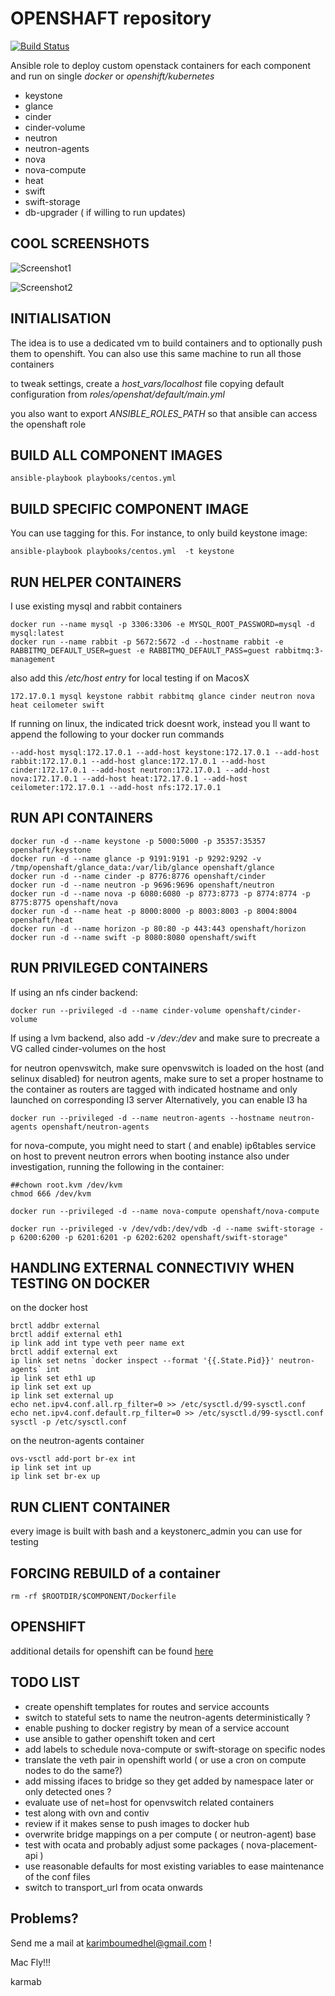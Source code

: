 # OPENSHAFT repository

[![Build Status](https://travis-ci.org/karmab/openshaft.svg?branch=master)](https://travis-ci.org/karmab/openshaft)

Ansible role to deploy custom openstack containers for each component and run on single *docker* or  *openshift/kubernetes*

- keystone
- glance
- cinder
- cinder-volume
- neutron
- neutron-agents
- nova
- nova-compute
- heat
- swift
- swift-storage
- db-upgrader ( if willing to run updates)

## COOL SCREENSHOTS

![Screenshot1](screen1.png)

![Screenshot2](screen2.png)

## INITIALISATION

The idea is to use a dedicated vm to build containers and to optionally push them to openshift.
You can also use this same machine to run all those containers


to tweak settings, create a *host_vars/localhost* file copying default configuration from *roles/openshat/default/main.yml* 

you also want to export *ANSIBLE\_ROLES\_PATH* so that ansible can access the openshaft role

## BUILD ALL COMPONENT IMAGES

```
ansible-playbook playbooks/centos.yml
```

## BUILD SPECIFIC COMPONENT IMAGE

You can use tagging for this. For instance, to only build keystone image:

```
ansible-playbook playbooks/centos.yml  -t keystone
```

## RUN HELPER CONTAINERS

I use existing mysql and rabbit containers

```
docker run --name mysql -p 3306:3306 -e MYSQL_ROOT_PASSWORD=mysql -d mysql:latest
docker run --name rabbit -p 5672:5672 -d --hostname rabbit -e RABBITMQ_DEFAULT_USER=guest -e RABBITMQ_DEFAULT_PASS=guest rabbitmq:3-management
```

also add this */etc/host entry* for local testing if on MacosX

```
172.17.0.1 mysql keystone rabbit rabbitmq glance cinder neutron nova heat ceilometer swift
```

If running on linux, the indicated trick doesnt work, instead you ll want to append the following to your docker run commands

```
--add-host mysql:172.17.0.1 --add-host keystone:172.17.0.1 --add-host rabbit:172.17.0.1 --add-host glance:172.17.0.1 --add-host cinder:172.17.0.1 --add-host neutron:172.17.0.1 --add-host nova:172.17.0.1 --add-host heat:172.17.0.1 --add-host ceilometer:172.17.0.1 --add-host nfs:172.17.0.1
```


## RUN API CONTAINERS

```
docker run -d --name keystone -p 5000:5000 -p 35357:35357 openshaft/keystone
docker run -d --name glance -p 9191:9191 -p 9292:9292 -v /tmp/openshaft/glance_data:/var/lib/glance openshaft/glance
docker run -d --name cinder -p 8776:8776 openshaft/cinder
docker run -d --name neutron -p 9696:9696 openshaft/neutron
docker run -d --name nova -p 6080:6080 -p 8773:8773 -p 8774:8774 -p 8775:8775 openshaft/nova
docker run -d --name heat -p 8000:8000 -p 8003:8003 -p 8004:8004 openshaft/heat
docker run -d --name horizon -p 80:80 -p 443:443 openshaft/horizon
docker run -d --name swift -p 8080:8080 openshaft/swift
```

## RUN PRIVILEGED CONTAINERS

If using an nfs cinder backend:

```
docker run --privileged -d --name cinder-volume openshaft/cinder-volume
```
If using a lvm backend, also add *-v /dev:/dev* and make sure to precreate a VG called cinder-volumes on the host

for neutron openvswitch, make sure openvswitch is loaded on the host (and selinux disabled)
for neutron agents, make sure to set a proper hostname to the container as routers are tagged with indicated hostname and only launched on corresponding l3 server
Alternatively, you can enable l3 ha

```
docker run --privileged -d --name neutron-agents --hostname neutron-agents openshaft/neutron-agents
```

for nova-compute, you might need to start ( and enable) ip6tables service on host to prevent neutron errors when booting instance
also under investigation, running the following in the container:

```
##chown root.kvm /dev/kvm
chmod 666 /dev/kvm
```

```
docker run --privileged -d --name nova-compute openshaft/nova-compute
```

```
docker run --privileged -v /dev/vdb:/dev/vdb -d --name swift-storage -p 6200:6200 -p 6201:6201 -p 6202:6202 openshaft/swift-storage"
```

## HANDLING EXTERNAL CONNECTIVIY WHEN TESTING ON DOCKER

on the docker host

```
brctl addbr external
brctl addif external eth1
ip link add int type veth peer name ext
brctl addif external ext
ip link set netns `docker inspect --format '{{.State.Pid}}' neutron-agents` int
ip link set eth1 up
ip link set ext up
ip link set external up
echo net.ipv4.conf.all.rp_filter=0 >> /etc/sysctl.d/99-sysctl.conf
echo net.ipv4.conf.default.rp_filter=0 >> /etc/sysctl.d/99-sysctl.conf
sysctl -p /etc/sysctl.conf
```

on the neutron-agents container 

```
ovs-vsctl add-port br-ex int
ip link set int up
ip link set br-ex up
```

## RUN CLIENT CONTAINER

every image is built with bash and a keystonerc_admin you can use for testing

## FORCING REBUILD of a container

```
rm -rf $ROOTDIR/$COMPONENT/Dockerfile
```

## OPENSHIFT

additional details for openshift can be found [here](https://github.com/karmab/openshaft/tree/master/OPENSHIFT.md)

## TODO LIST

- create openshift templates for routes and service accounts
- switch to stateful sets to name the neutron-agents deterministically ?
- enable pushing to docker registry by mean of a service account
- use ansible to gather openshift token and cert
- add labels to schedule nova-compute or swift-storage on specific nodes
- translate the veth pair in openshift world ( or use a cron on compute nodes to do the same?)
- add missing ifaces to bridge so they get added by namespace later or only detected ones ?
- evaluate use of net=host for openvswitch related containers
- test along with ovn and contiv
- review if it makes sense to push images to docker hub
- overwrite bridge mappings on a per compute ( or neutron-agent) base
- test with ocata and probably adjust some packages ( nova-placement-api )
- use reasonable defaults for most existing variables to ease maintenance of the conf files
- switch to transport_url from ocata onwards

## Problems?

Send me a mail at [karimboumedhel@gmail.com](mailto:karimboumedhel@gmail.com) !

Mac Fly!!!

karmab
